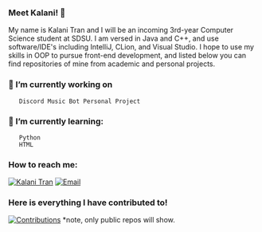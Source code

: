 ### Meet Kalani! 👋

My name is Kalani Tran and I will be an incoming 3rd-year Computer Science student at SDSU. I am versed in Java and C++, and use software/IDE's including IntelliJ, CLion, and Visual Studio. I hope to use my skills in OOP to pursue front-end development, and listed below you can find repositories of mine from academic and personal projects. 

### 🔭 I’m currently working on
       Discord Music Bot Personal Project

### 🌱 I’m currently learning: 
       Python
       HTML

### How to reach me:
[![Kalani Tran](https://img.shields.io/badge/Linkedin-%230175C2.svg?style=for-the-badge&logo=Linkedin&logoColor=white)]([https://www.linkedin.com/in/kalanikekai-tran/](https://www.linkedin.com/in/kalanikekai-tran-9678b2217))
[![Email](https://img.shields.io/badge/Email-%230175C2.svg?style=for-the-badge&logo=icloud&logoColor=white)](mailto:kalanikekaitran@gmail.com)

### Here is everything I have contributed to!
[![Contributions](https://img.shields.io/badge/Contributed-%230175C2.svg?style=for-the-badge&logo=github&logoColor=white)](https://github.com/stars/kalanitran/lists/contributed) *note, only public repos will show.
